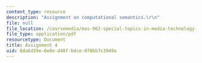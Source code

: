 ```yaml
---
content_type: resource
description: "Assignment on computational semantics.\r\n"
file: null
file_location: /coursemedia/mas-962-special-topics-in-media-technology-computational-semantics-fall-2002/8da6d39e6e0ed48fbdce0786b7c3949a_a4.pdf
file_type: application/pdf
resourcetype: Document
title: Assignment 4
uid: 8da6d39e-6e0e-d48f-bdce-0786b7c3949a
---
```


